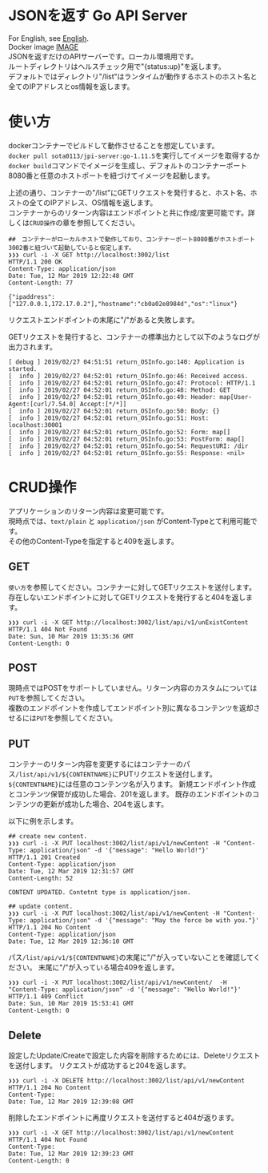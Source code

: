 # JSONを返す Go API Server

For English, see [English](/README.md).  
Docker image [IMAGE](https://hub.docker.com/r/sota0113/jpi-server)  
JSONを返すだけのAPIサーバーです。ローカル環境用です。  
ルートディレクトリはヘルスチェック用で"{status:up}"を返します。  
デフォルトではディレクトリ"/list"はランタイムが動作するホストのホスト名と全てのIPアドレスとos情報を返します。  

# 使い方
dockerコンテナーでビルドして動作させることを想定しています。  
`docker pull sota0113/jpi-server:go-1.11.5`を実行してイメージを取得するか`docker build`コマンドでイメージを生成し、デフォルトのコンテナーポート8080番と任意のホストポートを紐づけてイメージを起動します。  

上述の通り、コンテナーの"/list"にGETリクエストを発行すると、ホスト名、ホストの全てのIPアドレス、OS情報を返します。  
コンテナーからのリターン内容はエンドポイントと共に作成/変更可能です。詳しくは`CRUD操作`の章を参照してください。  

```
##　コンテナーがローカルホストで動作しており、コンテナーポート8080番がホストポート3002番と紐づいて起動していると仮定します。
❯❯❯ curl -i -X GET http://localhost:3002/list
HTTP/1.1 200 OK
Content-Type: application/json
Date: Tue, 12 Mar 2019 12:22:48 GMT
Content-Length: 77

{"ipaddress":["127.0.0.1,172.17.0.2"],"hostname":"cb0a02e8984d","os":"linux"}
```
リクエストエンドポイントの末尾に"/"があると失敗します。


GETリクエストを発行すると、コンテナーの標準出力として以下のようなログが出力されます。  
```
[ debug ] 2019/02/27 04:51:51 return_OSInfo.go:140: Application is started.
[  info ] 2019/02/27 04:52:01 return_OSInfo.go:46: Received access.
[  info ] 2019/02/27 04:52:01 return_OSInfo.go:47: Protocol: HTTP/1.1
[  info ] 2019/02/27 04:52:01 return_OSInfo.go:48: Method: GET
[  info ] 2019/02/27 04:52:01 return_OSInfo.go:49: Header: map[User-Agent:[curl/7.54.0] Accept:[*/*]]
[  info ] 2019/02/27 04:52:01 return_OSInfo.go:50: Body: {}
[  info ] 2019/02/27 04:52:01 return_OSInfo.go:51: Host: localhost:30001
[  info ] 2019/02/27 04:52:01 return_OSInfo.go:52: Form: map[]
[  info ] 2019/02/27 04:52:01 return_OSInfo.go:53: PostForm: map[]
[  info ] 2019/02/27 04:52:01 return_OSInfo.go:54: RequestURI: /dir
[  info ] 2019/02/27 04:52:01 return_OSInfo.go:55: Response: <nil>
```


# CRUD操作
アプリケーションのリターン内容は変更可能です。  
現時点では、`text/plain` と `application/json` がContent-Typeとて利用可能です。  
その他のContent-Typeを指定すると409を返します。

## GET
`使い方`を参照してください。コンテナーに対してGETリクエストを送付します。  
存在しないエンドポイントに対してGETリクエストを発行すると404を返します。
```
❯❯❯ curl -i -X GET http://localhost:3002/list/api/v1/unExistContent
HTTP/1.1 404 Not Found
Date: Sun, 10 Mar 2019 13:35:36 GMT
Content-Length: 0
```

## POST
現時点ではPOSTをサポートしていません。リターン内容のカスタムについては`PUT`を参照してください。  
複数のエンドポイントを作成してエンドポイント別に異なるコンテンツを返却させるには`PUT`を参照してください。


## PUT
コンテナーのリターン内容を変更するにはコンテナーのパス`/list/api/v1/${CONTENTNAME}`にPUTリクエストを送付します。
`${CONTENTNAME}`には任意のコンテンツ名が入ります。
新規エンドポイント作成とコンテンツ保管が成功した場合、201を返します。
既存のエンドポイントのコンテンツの更新が成功した場合、204を返します。

以下に例を示します。
```
## create new content.
❯❯❯ curl -i -X PUT localhost:3002/list/api/v1/newContent -H "Content-Type: application/json" -d '{"message": "Hello World!"}'
HTTP/1.1 201 Created
Content-Type: application/json
Date: Tue, 12 Mar 2019 12:31:57 GMT
Content-Length: 52

CONTENT UPDATED. Contetnt type is application/json.

## update content.
❯❯❯ curl -i -X PUT localhost:3002/list/api/v1/newContent -H "Content-Type: application/json" -d '{"message": "May the force be with you."}'
HTTP/1.1 204 No Content
Content-Type: application/json
Date: Tue, 12 Mar 2019 12:36:10 GMT
```

パス`/list/api/v1/${CONTENTNAME}`の末尾に"/"が入っていないことを確認してください。
末尾に"/"が入っている場合409を返します。
```
❯❯❯ curl -i -X PUT localhost:3002/list/api/v1/newContent/  -H "Content-Type: application/json" -d '{"message": "Hello World!"}'
HTTP/1.1 409 Conflict
Date: Sun, 10 Mar 2019 15:53:41 GMT
Content-Length: 0
```

## Delete

設定したUpdate/Createで設定した内容を削除するためには、Deleteリクエストを送付します。
リクエストが成功すると204を返します。

```
❯❯❯ curl -i -X DELETE http://localhost:3002/list/api/v1/newContent
HTTP/1.1 204 No Content
Content-Type:
Date: Tue, 12 Mar 2019 12:39:08 GMT
```

削除したエンドポイントに再度リクエストを送付すると404が返ります。
```
❯❯❯ curl -i -X GET http://localhost:3002/list/api/v1/newContent
HTTP/1.1 404 Not Found
Content-Type:
Date: Tue, 12 Mar 2019 12:39:23 GMT
Content-Length: 0
```
